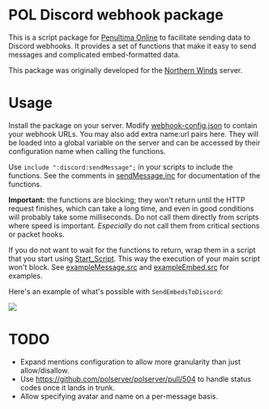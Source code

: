 # POL Discord webhook package

This is a script package for [Penultima Online](https://polserver.com/) to facilitate sending
data to Discord webhooks. It provides a set of functions that make it easy to send messages
and complicated embed-formatted data.

This package was originally developed for the [Northern Winds](https://northern-winds.fi/) server.

# Usage

Install the package on your server. Modify [webhook-config.json](pkg/discord/webhook-config.json) to contain your webhook URLs.
You may also add extra name:url pairs here. They will be loaded into a global variable on the server
and can be accessed by their configuration name when calling the functions.

Use `include ":discord:sendMessage";` in your scripts to include the functions. See the comments in [sendMessage.inc](pkg/discord/include/sendMessage.inc)
for documentation of the functions.

**Important:** the functions are blocking; they won't return until the HTTP request finishes, which can take a long time,
and even in good conditions will probably take some milliseconds. Do not call them directly from scripts where speed is important.
*Especially* do not call them from critical sections or packet hooks.

If you do not want to wait for the functions to return, wrap them in a script that you start using [Start_Script](https://docs.polserver.com/pol100/fullfunc.php?xmlfile=osem#Start_Script).
This way the execution of your main script won't block. See [exampleMessage.src](pkg/discord/exampleMessage.src) and [exampleEmbed.src](pkg/discord/exampleEmbed.src) for examples.

Here's an example of what's possible with `SendEmbedsToDiscord`:

![](https://i.imgur.com/gxbOy9u.png)

# TODO

- Expand mentions configuration to allow more granularity than just allow/disallow.
- Use https://github.com/polserver/polserver/pull/504 to handle status codes once it lands in trunk.
- Allow specifying avatar and name on a per-message basis.
